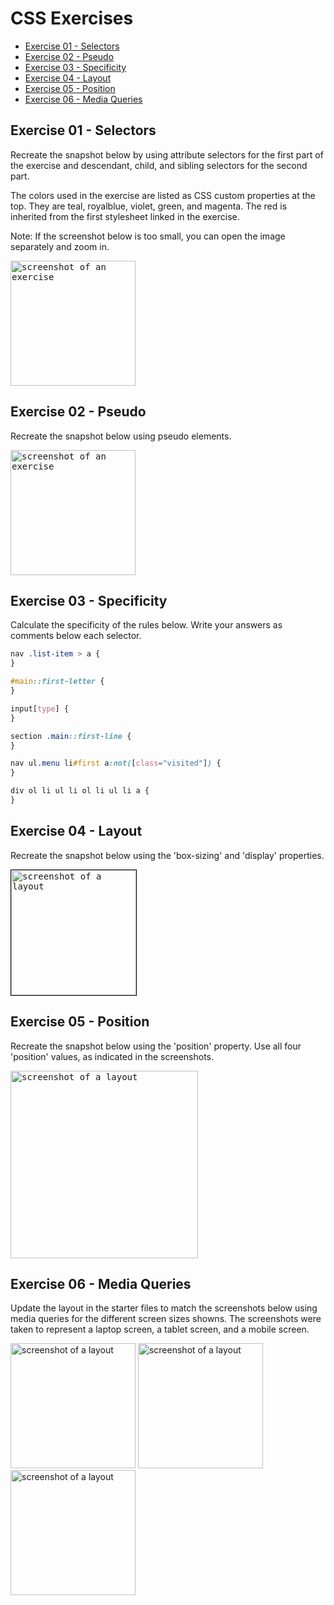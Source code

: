 # CSS Exercises

- [Exercise 01 - Selectors](#ex01)
- [Exercise 02 - Pseudo](#ex02)
- [Exercise 03 - Specificity](#ex03)
- [Exercise 04 - Layout](#ex04)
- [Exercise 05 - Position](#ex05)
- [Exercise 06 - Media Queries](#ex06)

## <a id="ex01"></a> Exercise 01 - Selectors

Recreate the snapshot below by using attribute selectors for the first part of the exercise and descendant, child, and sibling selectors for the second part.

The colors used in the exercise are listed as CSS custom properties at the top. They are teal, royalblue, violet, green, and magenta. The red is inherited from the first stylesheet linked in the exercise.

Note: If the screenshot below is too small, you can open the image separately and zoom in.

<kbd><img src="../_assets/css-exercises/css-ex01-selectors.png" height=200 alt="screenshot of an exercise"></kbd>

## <a id="ex02"></a> Exercise 02 - Pseudo

Recreate the snapshot below using pseudo elements.

<kbd><img src="../_assets/css-exercises/css-ex02-pseudo.png" height=200 alt="screenshot of an exercise"></kbd>

## <a id="ex03"></a> Exercise 03 - Specificity

Calculate the specificity of the rules below. Write your answers as comments below each selector.

```css
nav .list-item > a {
}

#main::first-letter {
}

input[type] {
}

section .main::first-line {
}

nav ul.menu li#first a:not([class="visited"]) {
}

div ol li ul li ol li ul li a {
}
```

## <a id="ex04"></a> Exercise 04 - Layout

Recreate the snapshot below using the 'box-sizing' and 'display' properties.

<kbd><img src="../_assets/css-exercises/css-ex04-layout-02.png" height=200 alt="screenshot of a layout" style="border: 1px solid black;"></kbd>

## <a id="ex05"></a> Exercise 05 - Position

Recreate the snapshot below using the 'position' property. Use all four 'position' values, as indicated in the screenshots.

<kbd><img src="../_assets/css-exercises/css-ex05-position-02.png" height=300 alt="screenshot of a layout"></kbd>

## <a id="ex06"></a> Exercise 06 - Media Queries

Update the layout in the starter files to match the screenshots below using media queries for the different screen sizes showns. The screenshots were taken to represent a laptop screen, a tablet screen, and a mobile screen.

<img src="../_assets/css-exercises/css-ex06-media-queries-01.png" height=200 alt="screenshot of a layout">
<img src="../_assets/css-exercises/css-ex06-media-queries-02.png" height=200 alt="screenshot of a layout">
<img src="../_assets/css-exercises/css-ex06-media-queries-03.png" height=200 alt="screenshot of a layout">
